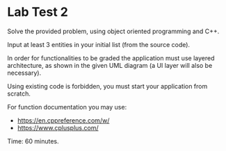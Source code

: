 # Lab Test 2

Solve the provided problem, using object oriented programming and C++.

Input at least 3 entities in your initial list (from the source code).

In order for functionalities to be graded the application must use layered architecture, as shown in the given UML diagram (a UI layer will also be necessary).

Using existing code is forbidden, you must start your application from scratch.

For function documentation you may use:
- https://en.cppreference.com/w/
- https://www.cplusplus.com/

Time: 60 minutes.
